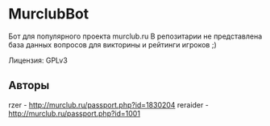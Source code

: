 MurclubBot
===================


Бот для популярного проекта murclub.ru
В репозитарии не представлена база данных вопросов для викторины и рейтинги игроков ;) 

Лицензия: GPLv3

Авторы
-------------
rzer  - http://murclub.ru/passport.php?id=1830204
reraider  - http://murclub.ru/passport.php?id=1001 
